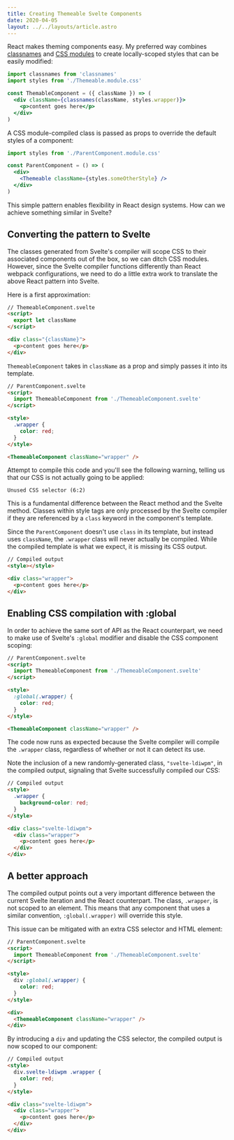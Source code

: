 ```yaml
---
title: Creating Themeable Svelte Components
date: 2020-04-05
layout: ../../layouts/article.astro
---
```


React makes theming components easy. My preferred way combines
[classnames](https://github.com/JedWatson/classnames) and
[CSS modules](https://github.com/css-modules/css-modules)
to create locally-scoped styles that can be easily modified:

```jsx
import classnames from 'classnames'
import styles from './Themeable.module.css'

const ThemableComponent = ({ className }) => (
  <div className={classnames(className, styles.wrapper)}>
    <p>content goes here</p>
  </div>
)
```

A CSS module-compiled class is passed as props to override the
default styles of a component:

```jsx
import styles from './ParentComponent.module.css'

const ParentComponent = () => (
  <div>
    <Themeable className={styles.someOtherStyle} />
  </div>
)
```

This simple pattern enables flexibility in React design systems.
How can we achieve something similar in Svelte?

## Converting the pattern to Svelte

The classes generated from Svelte's compiler will scope CSS to
their associated components out of the box, so we can ditch
CSS modules. However, since the Svelte compiler functions
differently than React webpack configurations, we need to
do a little extra work
to translate the above React pattern into Svelte.

Here is a first approximation:

```html
// ThemeableComponent.svelte
<script>
  export let className
</script>

<div class="{className}">
  <p>content goes here</p>
</div>
```

`ThemeableComponent` takes in `className` as a prop and
simply passes it into its template.

```html
// ParentComponent.svelte
<script>
  import ThemeableComponent from './ThemeableComponent.svelte'
</script>

<style>
  .wrapper {
    color: red;
  }
</style>

<ThemeableComponent className="wrapper" />
```

Attempt to compile this code and you'll see the following warning,
telling us that our CSS is not actually going to be applied:

```
Unused CSS selector (6:2)
```

This is a fundamental difference between the React method and
the Svelte method. Classes within style tags are only
processed by the Svelte compiler if they are referenced by
a `class` keyword in the component's template.

Since the `ParentComponent` doesn't use `class` in its template,
but instead uses `className`, the `.wrapper` class will never
actually be compiled. While the compiled template is what we
expect, it is missing its CSS output.

```html
// Compiled output
<style></style>

<div class="wrapper">
  <p>content goes here</p>
</div>
```

## Enabling CSS compilation with :global

In order to achieve the same sort of API as the
React counterpart, we need to make use of Svelte's `:global`
modifier and disable the CSS component scoping:

```html
// ParentComponent.svelte
<script>
  import ThemeableComponent from './ThemeableComponent.svelte'
</script>

<style>
  :global(.wrapper) {
    color: red;
  }
</style>

<ThemeableComponent className="wrapper" />
```

The code now runs as expected because the Svelte compiler
will compile the `.wrapper` class, regardless of whether
or not it can detect its use.

Note the inclusion of a new randomly-generated class,
`"svelte-ldiwpm"`, in the compiled output, signaling that
Svelte successfully compiled our CSS:

```html
// Compiled output
<style>
  .wrapper {
    background-color: red;
  }
</style>

<div class="svelte-ldiwpm">
  <div class="wrapper">
    <p>content goes here</p>
  </div>
</div>
```

## A better approach

The compiled output points out a very important difference
between the current Svelte iteration and the React counterpart.
The class, `.wrapper`, is not scoped to an element.
This means that any component that uses a similar convention,
`:global(.wrapper)` will override this style.

This issue can be mitigated with an extra CSS selector and
HTML element:

```html
// ParentComponent.svelte
<script>
  import ThemeableComponent from './ThemeableComponent.svelte'
</script>

<style>
  div :global(.wrapper) {
    color: red;
  }
</style>

<div>
  <ThemeableComponent className="wrapper" />
</div>
```

By introducing a `div` and updating the CSS selector, the
compiled output is now scoped to our component:

```html
// Compiled output
<style>
  div.svelte-ldiwpm .wrapper {
    color: red;
  }
</style>

<div class="svelte-ldiwpm">
  <div class="wrapper">
    <p>content goes here</p>
  </div>
</div>
```
